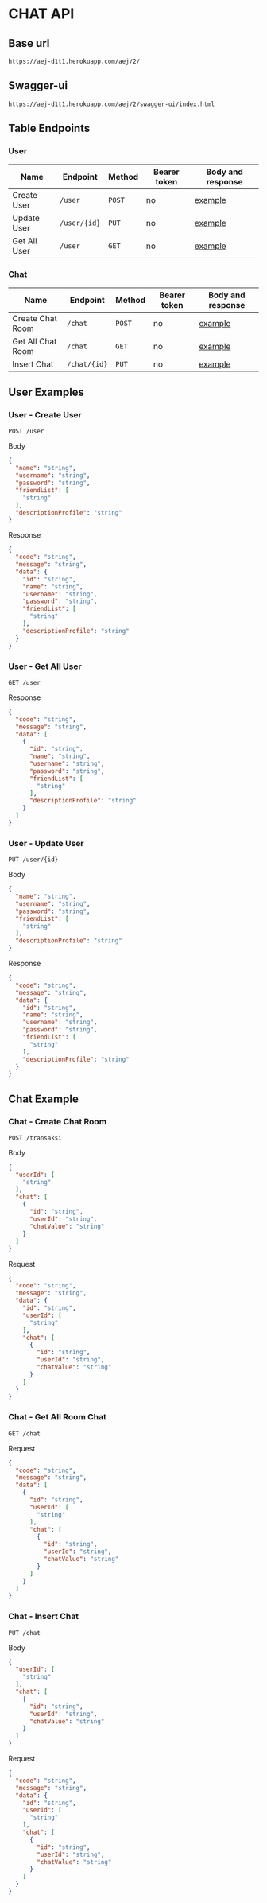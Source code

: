 # CHAT API

## Base url
```
https://aej-d1t1.herokuapp.com/aej/2/
```

## Swagger-ui
```
https://aej-d1t1.herokuapp.com/aej/2/swagger-ui/index.html
```

## Table Endpoints
### User

| Name         | Endpoint                                                    | Method | Bearer token | Body and response               |
|--------------|-------------------------------------------------------------|--------|--------------|---------------------------------|
| Create User  | `/user`                                                     | `POST` | no           | [example](#user---create-user)  |
| Update User  | `/user/{id}`                                                | `PUT`  | no           | [example](#user---update-user)  |
| Get All User | `/user`                                                     | `GET`  | no           | [example](#user---get-all-user) |

### Chat
| Name              | Endpoint     | Method | Bearer token | Body and response                    |
|-------------------|--------------|--------|--------------|--------------------------------------|
| Create Chat Room  | `/chat`      | `POST` | no           | [example](#chat---create-chat-room)  |
| Get All Chat Room | `/chat`      | `GET`  | no           | [example](#chat---get-all-room-chat) |
| Insert Chat       | `/chat/{id}` | `PUT`  | no           | [example](#chat---insert-chat)       |

## User Examples
### User - Create User
```
POST /user
```

Body
```json
{
  "name": "string",
  "username": "string",
  "password": "string",
  "friendList": [
    "string"
  ],
  "descriptionProfile": "string"
}
```

Response
```json
{
  "code": "string",
  "message": "string",
  "data": {
    "id": "string",
    "name": "string",
    "username": "string",
    "password": "string",
    "friendList": [
      "string"
    ],
    "descriptionProfile": "string"
  }
}
```

### User - Get All User
```
GET /user
```

Response
```json
{
  "code": "string",
  "message": "string",
  "data": [
    {
      "id": "string",
      "name": "string",
      "username": "string",
      "password": "string",
      "friendList": [
        "string"
      ],
      "descriptionProfile": "string"
    }
  ]
}
```

### User - Update User
```
PUT /user/{id}
```

Body
```json
{
  "name": "string",
  "username": "string",
  "password": "string",
  "friendList": [
    "string"
  ],
  "descriptionProfile": "string"
}
```

Response
```json
{
  "code": "string",
  "message": "string",
  "data": {
    "id": "string",
    "name": "string",
    "username": "string",
    "password": "string",
    "friendList": [
      "string"
    ],
    "descriptionProfile": "string"
  }
}
```

## Chat Example
### Chat - Create Chat Room
```aidl
POST /transaksi
```

Body
```json
{
  "userId": [
    "string"
  ],
  "chat": [
    {
      "id": "string",
      "userId": "string",
      "chatValue": "string"
    }
  ]
}
```

Request
```json
{
  "code": "string",
  "message": "string",
  "data": {
    "id": "string",
    "userId": [
      "string"
    ],
    "chat": [
      {
        "id": "string",
        "userId": "string",
        "chatValue": "string"
      }
    ]
  }
}
```

### Chat - Get All Room Chat
```
GET /chat
```

Request
```json
{
  "code": "string",
  "message": "string",
  "data": [
    {
      "id": "string",
      "userId": [
        "string"
      ],
      "chat": [
        {
          "id": "string",
          "userId": "string",
          "chatValue": "string"
        }
      ]
    }
  ]
}
```

### Chat - Insert Chat
```
PUT /chat
```

Body
```json
{
  "userId": [
    "string"
  ],
  "chat": [
    {
      "id": "string",
      "userId": "string",
      "chatValue": "string"
    }
  ]
}
```

Request
```json
{
  "code": "string",
  "message": "string",
  "data": {
    "id": "string",
    "userId": [
      "string"
    ],
    "chat": [
      {
        "id": "string",
        "userId": "string",
        "chatValue": "string"
      }
    ]
  }
}
```